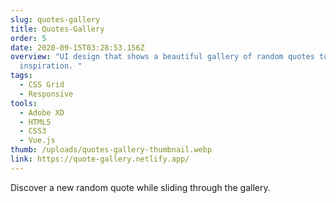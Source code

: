 ```yaml
---
slug: quotes-gallery
title: Quotes-Gallery
order: 5
date: 2020-09-15T03:28:53.156Z
overview: "UI design that shows a beautiful gallery of random quotes to find
  inspiration. "
tags:
  - CSS Grid
  - Responsive
tools:
  - Adobe XD
  - HTML5
  - CSS3
  - Vue.js
thumb: /uploads/quotes-gallery-thumbnail.webp
link: https://quote-gallery.netlify.app/
---
```

Discover a new random quote while sliding through the gallery.